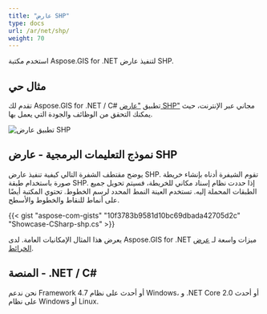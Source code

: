 ```yaml
---
title: "عارض SHP"
type: docs
url: /ar/net/shp/
weight: 70
---
```


استخدم مكتبة Aspose.GIS for .NET لتنفيذ عارض SHP.

## **مثال حي**

تقدم لك Aspose.GIS for .NET / C# تطبيق ["عارض SHP"](https://products.aspose.app/gis/viewer/shp) مجاني عبر الإنترنت، حيث يمكنك التحقق من الوظائف والجودة التي يعمل بها.

![تطبيق عارض SHP](viewer.png)

## **نموذج التعليمات البرمجية - عارض SHP**

يوضح مقتطف الشفرة التالي كيفية تنفيذ عارض SHP. تقوم الشيفرة أدناه بإنشاء خريطة صورة باستخدام طبقة SHP. إذا حددت نظام إسناد مكاني للخريطة، فسيتم تحويل جميع الطبقات المحملة إليه.
تستخدم العينة النمط المحدد لرسم الخطوط. تحتوي المكتبة أيضًا على أنماط للنقاط والخطوط والأسطح.

{{< gist "aspose-com-gists" "10f3783b9581d10bc69dbada42705d2c" "Showcase-CSharp-shp.cs" >}}

يعرض هذا المثال الإمكانيات العامة. لدى Aspose.GIS for .NET ميزات واسعة لـ [عرض الخرائط](https://docs.aspose.com/gis/net/map-rendering/).

## **المنصة - .NET / C#**

نحن ندعم Framework 4.7 أو أحدث على نظام Windows، و .NET Core 2.0 أو أحدث على نظام Windows أو Linux.
